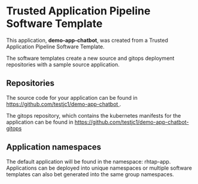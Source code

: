 # Trusted Application Pipeline Software Template

This application, **demo-app-chatbot**, was created from a Trusted Application Pipeline Software Template.

The software templates create a new source and gitops deployment repositories with a sample source application. 

## Repositories

The source code for your application can be found in [https://github.com/testjc1/demo-app-chatbot ](https://github.com/testjc1/demo-app-chatbot ).
 
The gitops repository, which contains the kubernetes manifests for the application can be found in 
[https://github.com/testjc1/demo-app-chatbot-gitops ](https://github.com/testjc1/demo-app-chatbot-gitops ) 

## Application namespaces 

The default application will be found in the namespace: rhtap-app. Applications can be deployed into unique namespaces or multiple software templates can also bet generated into the same group namespaces.  